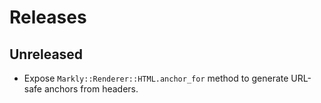 # Releases

## Unreleased

  - Expose `Markly::Renderer::HTML.anchor_for` method to generate URL-safe anchors from headers.
